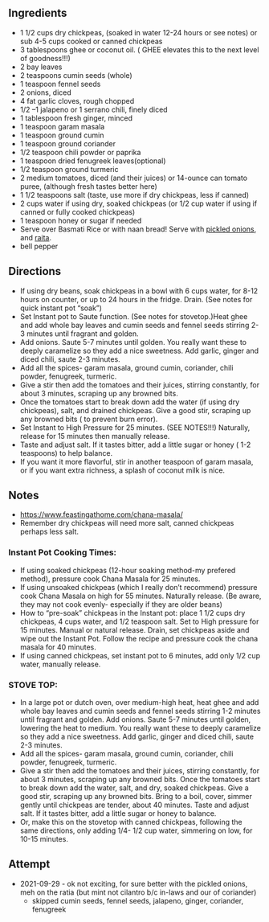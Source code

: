 ## Ingredients

* 1 1/2 cups dry chickpeas, (soaked in water 12-24 hours or see notes)  or sub 4-5 cups cooked or canned chickpeas
* 3 tablespoons ghee or coconut oil. ( GHEE elevates this to the next level of goodness!!!)
* 2 bay leaves
* 2 teaspoons  cumin seeds (whole)
* 1 teaspoon fennel seeds
* 2 onions, diced
* 4 fat garlic cloves, rough chopped
* 1/2 –1 jalapeno or 1 serrano chili, finely diced
* 1 tablespoon fresh ginger, minced
* 1 teaspoon garam masala
* 1 teaspoon ground cumin
* 1 teaspoon ground coriander
* 1/2 teaspoon chili powder or paprika
* 1 teaspoon dried fenugreek leaves(optional)
* 1/2 teaspoon ground turmeric
* 2 medium tomatoes, diced (and their juices) or 14-ounce can tomato puree, (although fresh tastes better here)
* 1 1/2 teaspoons salt (taste, use more if dry chickpeas, less if canned)
* 2 cups water if using dry, soaked chickpeas  (or 1/2 cup water if using if canned or fully cooked chickpeas)
* 1 teaspoon honey or sugar if needed
* Serve over Basmati Rice or with naan bread! Serve with [pickled onions](https://github.com/NicoleSchwartz/Food/blob/master/components/Quick_Pickled_Onions.md), and [raita](https://github.com/NicoleSchwartz/Food/blob/master/components/Indian_Raita.md).
* bell pepper

## Directions
* If using dry beans, soak chickpeas in a bowl with 6 cups water, for 8-12 hours on counter, or up to 24 hours in the fridge. Drain. (See notes for quick instant pot “soak”)
* Set Instant pot to Saute function. (See notes for stovetop.)Heat ghee and add whole bay leaves and cumin seeds  and fennel seeds stirring 2-3 minutes until fragrant and golden.
* Add onions. Saute 5-7 minutes until golden. You really want these to deeply caramelize so they add a nice sweetness. Add garlic, ginger and diced chili, saute 2-3 minutes.
* Add all the spices- garam masala, ground cumin, coriander, chili powder, fenugreek, turmeric.
* Give a stir then add the tomatoes and their juices, stirring constantly, for about 3 minutes, scraping up any browned bits.
* Once the tomatoes start to break down add the water (if using dry chickpeas), salt, and drained chickpeas. Give a good stir, scraping up any browned bits ( to prevent burn error).
* Set Instant to High Pressure for 25 minutes. (SEE NOTES!!!) Naturally, release for 15 minutes then manually release.
* Taste and adjust salt. If it tastes bitter, add a little sugar or honey  ( 1-2 teaspoons) to help balance.
* If you want it more flavorful, stir in another teaspoon of garam masala, or if you want extra richness, a splash of coconut milk is nice.

## Notes
* https://www.feastingathome.com/chana-masala/
* Remember dry chickpeas will need more salt, canned chickpeas perhaps less salt.

### Instant Pot Cooking Times:
* If using soaked chickpeas (12-hour soaking method-my prefered method), pressure cook Chana Masala for 25 minutes.
* If using unsoaked chickpeas (which I really don’t recommend) pressure cook Chana Masala on high for 55 minutes. Naturally release. (Be aware, they may not cook evenly- especially if they are older beans)
* How to “pre-soak” chickpeas in the Instant pot: place 1 1/2 cups dry chickpeas, 4 cups water, and 1/2 teaspoon salt. Set to High pressure for 15 minutes. Manual or natural release. Drain, set chickpeas aside and wipe out the Instant Pot. Follow the recipe and pressure cook the chana masala for 40 minutes.
* If using canned chickpeas, set instant pot to 6 minutes, add only 1/2 cup water,  manually release.

### STOVE TOP:
* In a large pot or dutch oven, over medium-high heat, heat ghee and add whole bay leaves and cumin seeds  and fennel seeds stirring 1-2 minutes until fragrant and golden. Add onions. Saute 5-7 minutes until golden, lowering the heat to medium. You really want these to deeply caramelize so they add a nice sweetness. Add garlic, ginger and diced chili, saute 2-3 minutes.
* Add all the spices- garam masala, ground cumin, coriander, chili powder, fenugreek, turmeric.
* Give a stir then add the tomatoes and their juices, stirring constantly, for about 3 minutes, scraping up any browned bits. Once the tomatoes start to break down add the water,  salt, and dry, soaked chickpeas. Give a good stir, scraping up any browned bits. Bring to a boil, cover, simmer gently until chickpeas are tender, about 40 minutes. Taste and adjust salt. If it tastes bitter, add a little sugar or honey to balance.
* Or, make this on the stovetop with canned chickpeas, following the same directions, only adding  1/4- 1/2 cup water, simmering on low, for 10-15 minutes.

## Attempt
* 2021-09-29 - ok not exciting, for sure better with the pickled onions, meh on the ratia (but mint not cilantro b/c in-laws and our of coriander)
  * skipped cumin seeds, fennel seeds, jalapeno, ginger, coriander, fenugreek  
